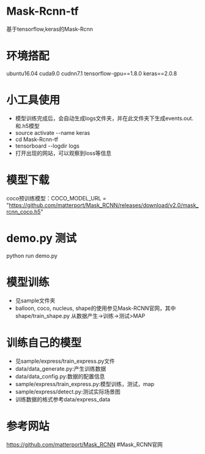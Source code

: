# Mask-Rcnn-tf
基于tensorflow,keras的Mask-Rcnn

# 环境搭配
ubuntu16.04 cuda9.0 cudnn7.1 tensorflow-gpu==1.8.0 keras==2.0.8

# 小工具使用
* 模型训练完成后，会自动生成logs文件夹，并在此文件夹下生成events.out. 和.h5模型
* source activate --name keras
* cd Mask-Rcnn-tf
* tensorboard --logdir logs
* 打开出现的网站，可以观察到loss等信息

# 模型下载
coco预训练模型：COCO_MODEL_URL = "https://github.com/matterport/Mask_RCNN/releases/download/v2.0/mask_rcnn_coco.h5"

# demo.py 测试
python run demo.py

# 模型训练
* 见sample文件夹
* balloon, coco, nucleus, shape的使用参见Mask-RCNN官网，其中shape/train_shape.py 从数据产生->训练->测试>MAP

# 训练自己的模型
* 见sample/express/train_express.py文件
* data/data_generate.py:产生训练数据
* data/data_config.py:数据的配置信息
* sample/express/train_express.py:模型训练，测试，map
* sample/express/detect.py:测试实际场景图
* 训练数据的格式参考data/express_data

# 参考网站
https://github.com/matterport/Mask_RCNN #Mask_RCNN官网

